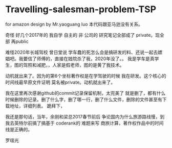 # Travelling-salesman-problem-TSP
for amazon  design by Mr.yaoguang luo 本代码跟亚马逊没有关系。

奇怪 好几个2017年的 我自学 自主的 非 公司的 研究笔记全部成了 private。现全部 再public

难怪2020年长城驾校 曾日堂说 学车蠢的死怎么会是搞研发的料、还说一起去嫖娼吧。我要信了师傅的，直接在妓院杀了我，2020年没了。。
我是学车是真学生，图的驾照和减肥，，人家是假老师，图的是黄了我技术。

动机就出来了。因为的第6个坐标著作权是在学驾驶的时候 我在研发。这个核心的时间线最早原文件证明 莫名被private。动机就出来了。

我在这里再次感谢github的commit记录保留机制，太完美了 就是删了，都有什么时候删除的记录。删了什么字，删了哪一行，删了什么文件，删除的文件甚至有下载地址，详细列表。
跪拜下，


我还是那句话，当年，余刚和梁总2017春节前后 争论国内为什么旅游路线慢，到我去英特尔前搞了搞基于 coderank的 难题来写 商旅计算，著作权作品中的时间线是正确的。

罗瑶光
